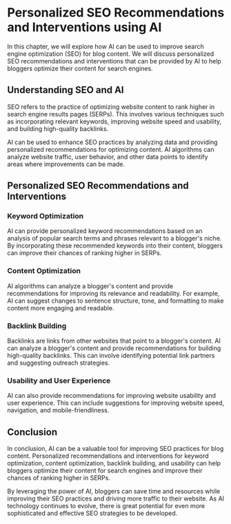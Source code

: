 Personalized SEO Recommendations and Interventions using AI
==========================================================================================================================

In this chapter, we will explore how AI can be used to improve search engine optimization (SEO) for blog content. We will discuss personalized SEO recommendations and interventions that can be provided by AI to help bloggers optimize their content for search engines.

Understanding SEO and AI
------------------------

SEO refers to the practice of optimizing website content to rank higher in search engine results pages (SERPs). This involves various techniques such as incorporating relevant keywords, improving website speed and usability, and building high-quality backlinks.

AI can be used to enhance SEO practices by analyzing data and providing personalized recommendations for optimizing content. AI algorithms can analyze website traffic, user behavior, and other data points to identify areas where improvements can be made.

Personalized SEO Recommendations and Interventions
--------------------------------------------------

### Keyword Optimization

AI can provide personalized keyword recommendations based on an analysis of popular search terms and phrases relevant to a blogger's niche. By incorporating these recommended keywords into their content, bloggers can improve their chances of ranking higher in SERPs.

### Content Optimization

AI algorithms can analyze a blogger's content and provide recommendations for improving its relevance and readability. For example, AI can suggest changes to sentence structure, tone, and formatting to make content more engaging and readable.

### Backlink Building

Backlinks are links from other websites that point to a blogger's content. AI can analyze a blogger's content and provide recommendations for building high-quality backlinks. This can involve identifying potential link partners and suggesting outreach strategies.

### Usability and User Experience

AI can also provide recommendations for improving website usability and user experience. This can include suggestions for improving website speed, navigation, and mobile-friendliness.

Conclusion
----------

In conclusion, AI can be a valuable tool for improving SEO practices for blog content. Personalized recommendations and interventions for keyword optimization, content optimization, backlink building, and usability can help bloggers optimize their content for search engines and improve their chances of ranking higher in SERPs.

By leveraging the power of AI, bloggers can save time and resources while improving their SEO practices and driving more traffic to their website. As AI technology continues to evolve, there is great potential for even more sophisticated and effective SEO strategies to be developed.
